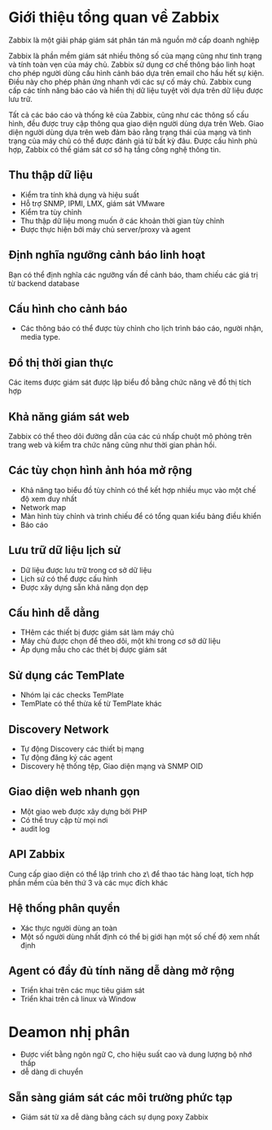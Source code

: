 # Giới thiệu tổng quan về Zabbix

Zabbix là một giải pháp giám sát phân tán mã nguồn mở cấp doanh nghiệp

Zabbix là phần mềm giám sát nhiều thông số của mạng cũng như tình trạng và tính toàn vẹn của máy chủ. Zabbix sử dụng cơ chế thông báo linh hoạt cho phép người dùng cấu hình cảnh báo dựa trên email  cho hầu hết sự kiện. Điều này cho phép phản ứng nhanh với các sự cố máy chủ. Zabbix cung cấp các tính năng báo cáo và hiển thị dữ liệu tuyệt vời dựa trên dữ liệu được lưu trữ. 

Tất cả các báo cáo và thống kê của Zabbix, cũng như các thông số cấu hình, đều được truy cập thông qua giao diện người dùng dựa trên Web. Giao diện người dùng dựa trên web đảm bảo rằng trạng thái của mạng và tình trạng của máy chủ có thể được đánh giá từ bất kỳ đâu. Được cấu hình phù hợp, Zabbix có thể giám sát cơ sở hạ tầng công nghệ thông tin.

## Thu thập dữ liệu
* Kiểm tra tính khả dụng và hiệu suất 
* Hỗ trợ SNMP, IPMI, LMX, giám sát VMware 
* Kiểm tra tùy chỉnh
* Thu thập dữ liệu mong muốn ở các khoản thời gian tùy chỉnh
* Được thực hiện bởi máy chủ server/proxy và agent

## Định nghĩa ngưỡng cảnh báo linh hoạt
Bạn có thể định nghĩa các ngưỡng vấn đề cảnh báo, tham chiếu các giá trị từ backend database 
## Cấu hình cho cảnh báo
* Các thông báo có thể được tùy chỉnh cho lịch trình báo cáo, người nhận, media type.
## Đồ thị thời gian thực
Các items được giám sát được lập biểu đồ bằng chức năng vẽ đồ thị tích hợp
## Khả năng giám sát web 
Zabbix có thể theo dõi đường dẫn của các cú nhấp chuột mô phỏng trên trang web và kiểm tra chức năng cũng như thời gian phản hồi.
## Các tùy chọn hình ảnh hóa mở rộng
* Khả năng tạo biểu đồ tùy chỉnh có thể kết hợp nhiều mục vào một chế độ xem duy nhất
* Network map
* Màn hình tùy chỉnh và trình chiếu để có tổng quan kiểu bảng điều khiển 
* Báo cáo
## Lưu trữ dữ liệu lịch sử
* Dữ liệu được lưu trữ trong cơ sở dữ liệu
* Lịch sử có thể được cấu hình
* Được xây dựng sẵn khả năng dọn dẹp
## Cấu hình dễ dằng
* THêm các thiết bị được giám sát làm máy chủ
* Máy chủ được chọn để theo dõi, một khi trong cơ sở dữ liệu
* Áp dụng mẫu cho các thét bị được giám sát
## Sử dụng các TemPlate
* Nhóm lại các checks TemPlate
* TemPlate có thể thừa kế từ TemPlate khác
## Discovery Network
* Tự động Discovery các thiết bị mạng
* Tự động đăng ký các agent
* Discovery hệ thống tệp, Giao diện mạng và SNMP OID
## Giao diện web nhanh gọn
* Một giao web được xây dựng bởi PHP
* Có thể truy cập từ mọi nơi
* audit log
## API Zabbix 
Cung cấp giao diện có thể lập trình cho z\ để thao tác hàng loạt, tích hợp phần mềm của bên thứ 3 và các mục đích khác
## Hệ thống phân quyền
* Xác thực người dùng an toàn
* Một số người dùng nhất định có thể bị giới hạn một số chế độ xem nhất định
## Agent có đầy đủ tính năng dễ dàng mở rộng
* Triển khai trên các mục tiêu giám sát
* Triển khai trên cả linux và Window 
# Deamon nhị phân
* Được viết bằng ngôn ngữ C, cho hiệu suất cao và dung lượng bộ nhớ thấp
* dễ dàng di chuyển
## Sẵn sàng giám sát các môi trường phức tạp
* Giám sát từ xa dễ dàng bằng cách sự dụng poxy Zabbix
